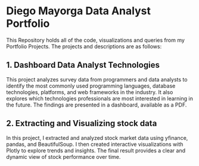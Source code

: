 # Diego Mayorga Data Analyst Portfolio

This Repository holds all of the code, visualizations and queries from my Portfolio Projects. The projects and descriptions are as follows:

## 1. Dashboard Data Analyst Technologies
This project analyzes survey data from programmers and data analysts to identify the most commonly used programming languages, database technologies, platforms, and web frameworks in the industry. It also explores which technologies professionals are most interested in learning in the future. The findings are presented in a dashboard, available as a PDF.
## 2. Extracting and Visualizing stock data
In this project, I extracted and analyzed stock market data using yfinance, pandas, and BeautifulSoup. I then created interactive visualizations with Plotly to explore trends and insights. The final result provides a clear and dynamic view of stock performance over time.
